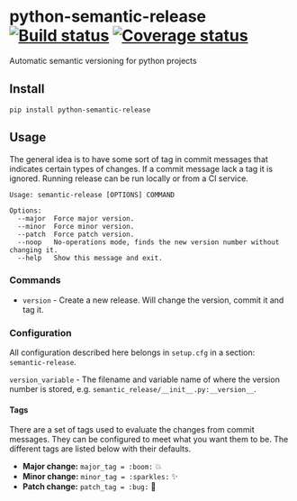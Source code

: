 # python-semantic-release [![Build status](https://ci.frigg.io/relekang/python-semantic-release.svg)][last-build] [![Coverage status](https://ci.frigg.io/relekang/python-semantic-release/coverage.svg)][last-build]

Automatic semantic versioning for python projects

## Install
```
pip install python-semantic-release
```

## Usage
The general idea is to have some sort of tag in commit messages that indicates certain types of changes.
If a commit message lack a tag it is ignored. Running release can be run locally or from a CI service.

```
Usage: semantic-release [OPTIONS] COMMAND

Options:
  --major  Force major version.
  --minor  Force minor version.
  --patch  Force patch version.
  --noop   No-operations mode, finds the new version number without changing it.
  --help   Show this message and exit.
```

### Commands

* `version` - Create a new release. Will change the version, commit it and tag it.

### Configuration
All configuration described here belongs in `setup.cfg` in a section: `semantic-release`.

`version_variable` - The filename and variable name of where the version number is stored, e.g.
                     `semantic_release/__init__.py:__version__`.

#### Tags
There are a set of tags used to evaluate the changes from commit messages. They can be configured
to meet what you want them to be. The different tags are listed below with their defaults.

* **Major change:** `major_tag = :boom:` :boom:
* **Minor change:** `minor_tag = :sparkles:` :sparkles:
* **Patch change:** `patch_tag = :bug:` :bug:

[last-build]: https://ci.frigg.io/relekang/python-semantic-release/last/
